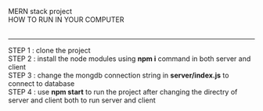 MERN stack project<br>
HOW TO RUN IN YOUR COMPUTER <br>
<br>
<hr>
STEP 1 : clone the project<br>
STEP 2 : install the node modules using <b> npm i</b> command in both server and client<br>
STEP 3 : change the mongdb connection string in <b>server/index.js</b> to connect to database<br>
STEP 4 :  use  <b>npm start</b>  to run the project after changing the directry of server and client both to run server and client<br>